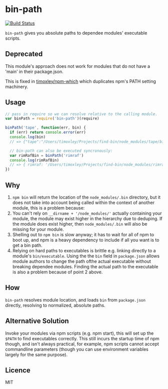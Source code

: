 # bin-path

[![Build Status](https://travis-ci.org/timoxley/bin-path.png?branch=master)](https://travis-ci.org/timoxley/bin-path)

`bin-path` gives you absolute paths to dependee modules' executable scripts.

## Deprecated

This module's approach does not work for modules that do not have a 'main' in their package.json.

This is fixed in [timoxley/npm-which](https://github.com/timoxley/npm-which) which duplicates npm's PATH setting machinery.

## Usage

```js
// pass in require so we can resolve relative to the calling module.
var binPath = require('bin-path')(require)

binPath('tape', function(err, bin) {
  if (err) return console.error(err)
  console.log(bin)
  // => {"tape":"/Users/timoxley/Projects/find-bin/node_modules/tape/bin/tape"}

  // bin-path can also be executed syncronously:
  var rimRafBin = binPath('rimraf')
  console.log(rimRafBin)
  // => { rimraf: '/Users/timoxley/Projects/find-bin/node_modules/rimraf/bin.js' })
})

```

## Why

1. `npm bin` will return the location of the `node_modules/.bin` directory, but it does not take
into account being called within the context of another module, this is
a problem because:
2. You can't rely on `__dirname + '/node_modules/'` actually containing your
module, the module may exist higher in the hierarchy due to deduping.
If the module does exist higher, then `node_modules/.bin` will also be
missing for your module.
3. Shelling out to `npm bin` is slow anyway; it has to wait for all of
  npm to boot up, and npm is a heavy dependency to include if all you
want is to get a bin path.
4. Relying on hard paths to executables is brittle e.g. linking directly to a module's `bin/executable`. Using the
the `bin` field in `package.json` allows module authors to change the path ofthe actual executable
without breaking dependee modules. Finding the actual path to the executable is also a problem because of
point 2 above.

## How
`bin-path` resolves module location, and loads `bin` 
from `package.json` directly, resolving to normalized, absolute paths.

## Alternative Solution

Invoke your modules via npm scripts (e.g. npm start), this will set up the `$PATH` to find 
executables correctly. This still incurs the startup time of npm though, and isn't always
practical, for example, npm scripts cannot accept commandline parameters (though you can use
environment variables largely for the same purpose).

## Licence

MIT
